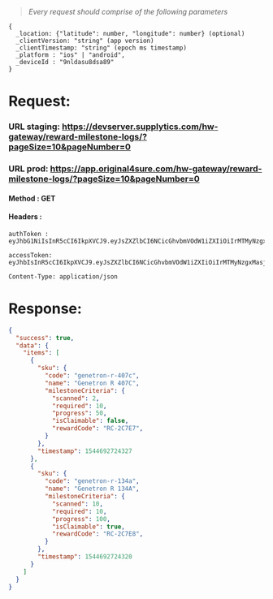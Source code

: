 > _Every request should comprise of the following parameters_

```
{
  _location: {"latitude": number, "longitude": number} (optional)
  _clientVersion: "string" (app version)
  _clientTimestamp: "string" (epoch ms timestamp)
  _platform : "ios" | "android",
  _deviceId : "9nldasu8dsa89"
}
```

# Request:

### URL staging: https://devserver.supplytics.com/hw-gateway/reward-milestone-logs/?pageSize=10&pageNumber=0

### URL prod: https://app.original4sure.com/hw-gateway/reward-milestone-logs/?pageSize=10&pageNumber=0

#### Method : **GET**

#### Headers :

```
authToken : eyJhbG1NiIsInR5cCI6IkpXVCJ9.eyJsZXZlbCI6NCicGhvbmVOdW1iZXIiOiIrMTMyNzgxMjM5Nzg5NzgxMjM3OTgiLCJkZXZpY2VJZCI6Ik5hdmlzaW9uIn0.Gogge1r4YSi3QETUt78zMniPdLB9BBihqE

accessToken: eyJhbIsInR5cCI6IkpXVCJ9.eyJsZXZlbCI6NCicGhvbmVOdW1iZXIiOiIrMTMyNzgxMasjdhjkhde33M3OTgiLCJkZXZpY2VJZCI6Ik5hdmlzaW9uIn0.Gogge1r4YSi3QETUt79BBihqE

Content-Type: application/json
```

# Response:

```json
{
  "success": true,
  "data": {
    "items": [
      {
        "sku": {
          "code": "genetron-r-407c",
          "name": "Genetron R 407C",
          "milestoneCriteria": {
            "scanned": 2,
            "required": 10,
            "progress": 50,
            "isClaimable": false,
            "rewardCode": "RC-2C7E7",
          }
        },
        "timestamp": 1544692724327
      },
      {
        "sku": {
          "code": "genetron-r-134a",
          "name": "Genetron R 134A",
          "milestoneCriteria": {
            "scanned": 10,
            "required": 10,
            "progress": 100,
            "isClaimable": true,
            "rewardCode": "RC-2C7E8",
          }
        },
        "timestamp": 1544692724320
      }
    ]
  }
}
```
